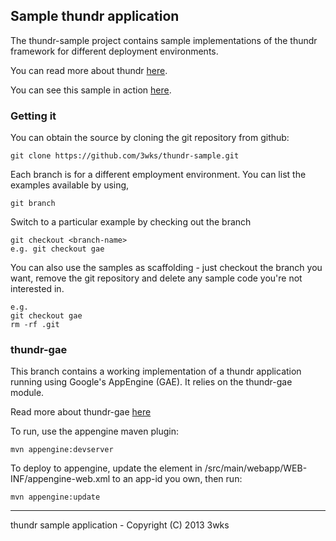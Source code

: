## Sample thundr application

The thundr-sample project contains sample implementations of the thundr
framework for different deployment environments.

You can read more about thundr [here](http://3wks.gitub.com/thundr).

You can see this sample in action [here](http://gae.thundr-sample.appspot.com).

### Getting it
You can obtain the source by cloning the git repository from github:

	git clone https://github.com/3wks/thundr-sample.git
	
Each branch is for a different employment environment. You can list the examples
available by using, 
	
	git branch
	
Switch to a particular example by checking out the branch
		
	git checkout <branch-name>
	e.g. git checkout gae
	
You can also use the samples as scaffolding - just checkout the branch you want,
remove the git repository and delete any sample code you're not interested in.

	e.g.
	git checkout gae
	rm -rf .git
	
### thundr-gae

This branch contains a working implementation of a thundr application
running using Google's AppEngine (GAE). It relies on the thundr-gae module.

Read more about thundr-gae [here](http://3wks.github.io/thundr/modules/thundr-gae/appengine.html)

To run, use the appengine maven plugin:

	mvn appengine:devserver
	
To deploy to appengine, update the <application> element in /src/main/webapp/WEB-INF/appengine-web.xml to an app-id you own,
then run:

    mvn appengine:update

--------------    
thundr sample application - Copyright (C) 2013 3wks